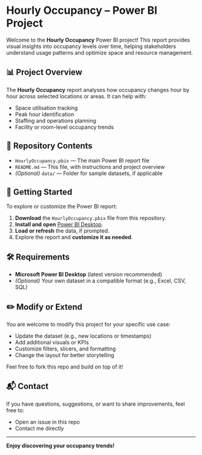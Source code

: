 # Hourly Occupancy – Power BI Project

Welcome to the **Hourly Occupancy** Power BI project! This report provides visual insights into occupancy levels over time, helping stakeholders understand usage patterns and optimize space and resource management.

## 📊 Project Overview

The **Hourly Occupancy** report analyses how occupancy changes hour by hour across selected locations or areas. It can help with:

- Space utilisation tracking
- Peak hour identification
- Staffing and operations planning
- Facility or room-level occupancy trends

## 📁 Repository Contents

- `HourlyOccupancy.pbix` — The main Power BI report file
- `README.md` — This file, with instructions and project overview
- *(Optional)* `data/` — Folder for sample datasets, if applicable

## 🚀 Getting Started

To explore or customize the Power BI report:

1. **Download** the `HourlyOccupancy.pbix` file from this repository.
2. **Install and open** [Power BI Desktop](https://powerbi.microsoft.com/desktop/).
3. **Load or refresh** the data, if prompted.
4. Explore the report and **customize it as needed**.

## 🛠️ Requirements

- **Microsoft Power BI Desktop** (latest version recommended)
- *(Optional)* Your own dataset in a compatible format (e.g., Excel, CSV, SQL)

## ✏️ Modify or Extend

You are welcome to modify this project for your specific use case:

- Update the dataset (e.g., new locations or timestamps)
- Add additional visuals or KPIs
- Customize filters, slicers, and formatting
- Change the layout for better storytelling

Feel free to fork this repo and build on top of it!

## 📬 Contact

If you have questions, suggestions, or want to share improvements, feel free to:

- Open an issue in this repo
- Contact me directly

---

**Enjoy discovering your occupancy trends!**
